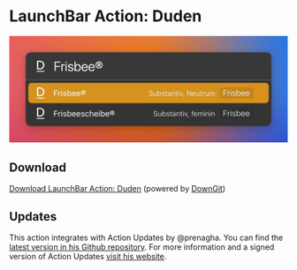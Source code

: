 # LaunchBar Action: Duden

<img src="02.jpg" width="544"/> 

## Download

[Download LaunchBar Action: Duden](https://minhaskamal.github.io/DownGit/#/home?url=https://github.com/Ptujec/LaunchBar/tree/master/Duden-Action) (powered by [DownGit](https://github.com/MinhasKamal/DownGit))

## Updates

This action integrates with Action Updates by @prenagha. You can find the [latest version in his Github repository](https://github.com/prenagha/launchbar). For more information and a signed version of Action Updates [visit his website](https://renaghan.com/launchbar/action-updates/).
